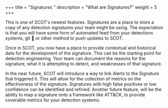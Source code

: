 +++
title = "Signatures "
description = "What are Signatures?"
weight = 5
+++

This is one of SCOT's newest features.  Signatures are a place to store a copy of any detection signatures your team might be using.  The expectation is that you will have some form of automated feed from your detections systems, git  or other method to push updates to SCOT.

Once in SCOT, you now have a place to provide contextual and historical data for the development of the signature.  This can be the starting point for detection engineering.  Your team can document the reasons for the signature, what it is attempting to detect, and weaknesses of that signature.  

In the near future, SCOT will introduce a way to link Alerts to the Signature that triggered it.  This will allow for the collection of metrics on the effectiveness of the signature.  Signatures with high false positives  or low confidence can be identified and refined.  Another future feature, will be the ability to map a signature onto a framework like ATT&CK, to provide coverable metrics for your detection systems.



